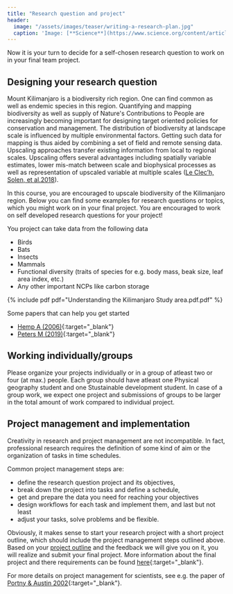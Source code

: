 ```yaml
---
title: "Research question and project"
header:
  image: "/assets/images/teaser/writing-a-research-plan.jpg"
  caption: 'Image: [**Science**](https://www.science.org/content/article/writing-research-plan){:target="_blank"}'
---
```


Now it is your turn to decide for a self-chosen research question to work on in your final team project.

<!--more-->

## Designing your research question

Mount Kilimanjaro is a biodiversity rich region. One can find common as well as endemic species in this region. Quantifying and mapping biodiversity as well as supply of Nature's Contributions to People are increasingly becoming important for designing target oriented policies for conservation and management.
The distribution of biodiversity at landscape scale is influenced by multiple environmental factors. Getting such data for mapping is thus aided by combining a set of field and remote sensing data. 
Upscaling approaches transfer existing information from local to regional scales. Upscaling offers several advantages including spatially variable estimates, lower mis-match between scale and biophysical processes as well as representation of upscaled variable at multiple scales ([Le Clec’h, Solen, et al.2018](https://www.research-collection.ethz.ch/bitstream/handle/20.500.11850/261262/LeClech_2017_IJGIS.pdf?sequence=10)).

In this course, you are encouraged to upscale biodiversity of the Kilimanjaro region.
Below you can find some examples for research questions or topics, which you might work on in your final project. You are encouraged to work on self developed research questions for your project!

You project can take data from the following data 
* Birds
* Bats
* Insects 
* Mammals
* Functional diversity (traits of species for e.g. body mass, beak size, leaf area index, etc.)
* Any other important NCPs like carbon storage

{% include pdf pdf="Understanding the Kilimanjaro Study area.pdf.pdf" %}

Some papers that can help you get started

* [Hemp A (2006)](https://onlinelibrary.wiley.com/doi/full/10.1111/j.1365-2028.2006.00679.x){:target="_blank"}
* [Peters M (2019)](https://www.nature.com/articles/%20s41586-019-1048-z){:target="_blank"}

## Working individually/groups

Please organize your projects individually or in a group of atleast two  or four (at max.) people. Each group should have atleast one Physical geography student and one Stustainable development student.
In case of a group work, we expect one project and submissions of groups to be larger in the total amount of work compared to individual project.

## Project management and implementation

Creativity in research and project management are not incompatible. In fact, professional research requires the definition of some kind of aim or the organization of tasks in time schedules.

Common project management steps are:

* define the research question project and its objectives,
* break down the project into tasks and define a schedule,
* get and prepare the data you need for reaching your objectives
* design workflows for each task and implement them, and last but not least
* adjust your tasks, solve problems and be flexible.

Obviously, it makes sense to start your research project with a short project outline, which should include the project management steps outlined above.
Based on your [project outline](/moer-mpg-upscaling/unit06/unit06-03_Project_outline.html) and the feedback we will give you on it, you will realize and submit your final project. 
More information about the final project and there requirements can be found [here](/moer-mpg-upscaling/unit06/unit06-04_Final_project.html){:target="_blank"}.

For more details on project management for scientists, see e.g. the paper of [Portny & Austin 2002](https://www.science.org/content/article/project-management-scientists){:target="_blank"}.
